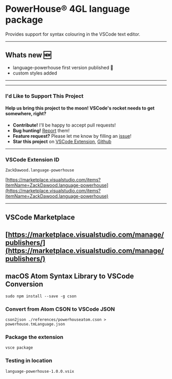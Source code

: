 # PowerHouse® 4GL language package

Provides support for syntax colouring in the VSCode text editor.

----
## **Whats new** :new:
* language-powerhouse first version published :tada:
* custom styles added
----

----

### I'd Like to Support This Project

#### Help us bring this project to the moon! VSCode's rocket needs to get somewhere, right?

*  **Contribute!** I'll be happy to accept pull requests!
*  **Bug hunting!** [Report](https://github.com/zackria/language-powerhouse-vscode/issues) them!
* **Feature request?** Please let me know by filling an [issue](https://github.com/zackria/language-powerhouse-vscode/issues)!
* **Star this project** on [VSCode Extension](https://marketplace.visualstudio.com/items?itemName=ZackDawood.language-powerhouse), [Github](https://github.com/zackria/language-powerhouse-vscode)

---

### VSCode Extension ID

`ZackDawood.language-powerhouse`

[https://marketplace.visualstudio.com/items?itemName=ZackDawood.language-powerhouse](https://marketplace.visualstudio.com/items?itemName=ZackDawood.language-powerhouse)

--- 
## VSCode Marketplace

[https://marketplace.visualstudio.com/manage/publishers/](https://marketplace.visualstudio.com/manage/publishers/)
---

## macOS Atom Syntax Library to VSCode Conversion 

`sudo npm install --save -g cson`


### Convert from Atom CSON to VSCode JSON 

`cson2json ./references/powerhouseatom.cson > powerhouse.tmLanguage.json`


### Package the extension

`vsce package`

### Testing in location 

`language-powerhouse-1.0.0.vsix`